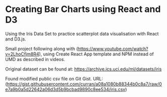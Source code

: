 # Creating Bar Charts using React and D3

Using the Iris Data Set to practice scatterplot data visualisation with React and D3.js.

Small project following along with (https://www.youtube.com/watch?v=2LhoCfjm8R4), using Create React App template and NPM instead of UMD as described in videos.

Original dataset can be found at: https://archive.ics.uci.edu/ml/datasets/iris

Found modified public csv file on Git Gist. URL:(https://gist.githubusercontent.com/curran/a08a1080b88344b0c8a7/raw/0e7a9b0a5d22642a06d3d5b9bcbad9890c8ee534/iris.csv) 
